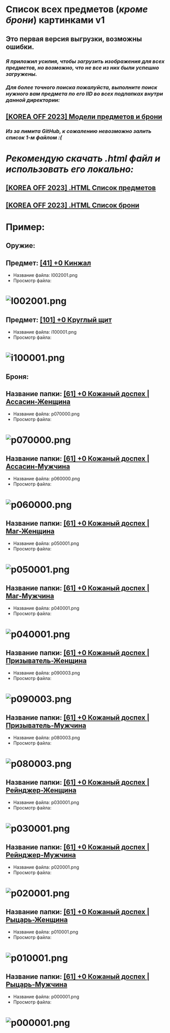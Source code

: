 # Список всех предметов (_кроме брони_) картинками v1
## Это первая версия выгрузки, возможны ошибки.
### _Я приложил усилия, чтобы загрузить изображения для всех предметов, но возможно, что не все из них были успешно загружены._
### _Для более точного поиска пожалуйста, выполните поиск нужного вам предмета по его IID во всех подпапках внутри данной директории:_
## [[KOREA OFF 2023] Модели предметов и брони](https://github.com/Aksel911/R2-Textures/tree/main/--%3D%3DMONSTER%20ITEM%20ARMOR%20MODELS%20FULL%3D%3D--/%5BKOREA%20OFF%202023%5D%20Модели%20предметов%20и%20брони)

### _Из за лимита GitHub, к сожалению невозможно залить список 1-м файлом :(_
# _Рекомендую скачать ***.html*** файл и использовать его локально:_
## [[KOREA OFF 2023] .HTML Список предметов](https://github.com/Aksel911/R2-Textures/tree/main/--%3D%3DMONSTER%20ITEM%20ARMOR%20MODELS%20FULL%3D%3D--/%5BKOREA%20OFF%202023%5D%20Модели%20предметов%20и%20брони/Список%20предметов%20с%20картинками/ALL_ITEMS.html)

## [[KOREA OFF 2023] .HTML Список брони](https://github.com/Aksel911/R2-Textures/tree/main/--%3D%3DMONSTER%20ITEM%20ARMOR%20MODELS%20FULL%3D%3D--/%5BKOREA%20OFF%202023%5D%20Модели%20предметов%20и%20брони/Список%20предметов%20с%20картинками/ALL_ARMOR.html)

# Пример:

## Оружие:

## Предмет: [[41] +0 Кинжал](https://github.com/Aksel911/R2-Textures/tree/main/--%3D%3DMONSTER%20ITEM%20ARMOR%20MODELS%20FULL%3D%3D--/%5BKOREA%20OFF%202023%5D%20Модели%20предметов%20и%20брони/Модели%20предметов%20и%20брони%20I/[41]%20+0%20Кинжал/)
- Название файла: I002001.png
- Просмотр файла:
# ![I002001.png](https://raw.githubusercontent.com/Aksel911/R2-Textures/main/--%3D%3DMONSTER%20ITEM%20ARMOR%20MODELS%20FULL%3D%3D--/%5BKOREA%20OFF%202023%5D%20Модели%20предметов%20и%20брони/Модели%20предметов%20и%20брони%20I/[41]%20+0%20Кинжал/I002001.png)

## Предмет: [[101] +0 Круглый щит](https://github.com/Aksel911/R2-Textures/tree/main/--%3D%3DMONSTER%20ITEM%20ARMOR%20MODELS%20FULL%3D%3D--/%5BKOREA%20OFF%202023%5D%20Модели%20предметов%20и%20брони/Модели%20предметов%20и%20брони%20I/[101]%20+0%20Круглый%20щит/)
- Название файла: i100001.png
- Просмотр файла:
# ![i100001.png](https://raw.githubusercontent.com/Aksel911/R2-Textures/main/--%3D%3DMONSTER%20ITEM%20ARMOR%20MODELS%20FULL%3D%3D--/%5BKOREA%20OFF%202023%5D%20Модели%20предметов%20и%20брони/Модели%20предметов%20и%20брони%20I/[101]%20+0%20Круглый%20щит/i100001.png)

## Броня:

## Название папки: [[61] +0 Кожаный доспех | Ассасин-Женщина](https://github.com/Aksel911/R2-Textures/tree/main/--%3D%3DMONSTER%20ITEM%20ARMOR%20MODELS%20FULL%3D%3D--/%5BKOREA%20OFF%202023%5D%20Модели%20предметов%20и%20брони/Модели%20предметов%20и%20брони%20I/[61]%20+0%20Кожаный%20доспех/Ассасин-Женщина/)
- Название файла: p070000.png
- Просмотр файла:
# ![p070000.png](https://raw.githubusercontent.com/Aksel911/R2-Textures/main/--%3D%3DMONSTER%20ITEM%20ARMOR%20MODELS%20FULL%3D%3D--/%5BKOREA%20OFF%202023%5D%20Модели%20предметов%20и%20брони/Модели%20предметов%20и%20брони%20I/[61]%20+0%20Кожаный%20доспех/Ассасин-Женщина/p070000.png)

## Название папки: [[61] +0 Кожаный доспех | Ассасин-Мужчина](https://github.com/Aksel911/R2-Textures/tree/main/--%3D%3DMONSTER%20ITEM%20ARMOR%20MODELS%20FULL%3D%3D--/%5BKOREA%20OFF%202023%5D%20Модели%20предметов%20и%20брони/Модели%20предметов%20и%20брони%20I/[61]%20+0%20Кожаный%20доспех/Ассасин-Мужчина/)
- Название файла: p060000.png
- Просмотр файла:
# ![p060000.png](https://raw.githubusercontent.com/Aksel911/R2-Textures/main/--%3D%3DMONSTER%20ITEM%20ARMOR%20MODELS%20FULL%3D%3D--/%5BKOREA%20OFF%202023%5D%20Модели%20предметов%20и%20брони/Модели%20предметов%20и%20брони%20I/[61]%20+0%20Кожаный%20доспех/Ассасин-Мужчина/p060000.png)

## Название папки: [[61] +0 Кожаный доспех | Маг-Женщина](https://github.com/Aksel911/R2-Textures/tree/main/--%3D%3DMONSTER%20ITEM%20ARMOR%20MODELS%20FULL%3D%3D--/%5BKOREA%20OFF%202023%5D%20Модели%20предметов%20и%20брони/Модели%20предметов%20и%20брони%20I/[61]%20+0%20Кожаный%20доспех/Маг-Женщина/)
- Название файла: p050001.png
- Просмотр файла:
# ![p050001.png](https://raw.githubusercontent.com/Aksel911/R2-Textures/main/--%3D%3DMONSTER%20ITEM%20ARMOR%20MODELS%20FULL%3D%3D--/%5BKOREA%20OFF%202023%5D%20Модели%20предметов%20и%20брони/Модели%20предметов%20и%20брони%20I/[61]%20+0%20Кожаный%20доспех/Маг-Женщина/p050001.png)

## Название папки: [[61] +0 Кожаный доспех | Маг-Мужчина](https://github.com/Aksel911/R2-Textures/tree/main/--%3D%3DMONSTER%20ITEM%20ARMOR%20MODELS%20FULL%3D%3D--/%5BKOREA%20OFF%202023%5D%20Модели%20предметов%20и%20брони/Модели%20предметов%20и%20брони%20I/[61]%20+0%20Кожаный%20доспех/Маг-Мужчина/)
- Название файла: p040001.png
- Просмотр файла:
# ![p040001.png](https://raw.githubusercontent.com/Aksel911/R2-Textures/main/--%3D%3DMONSTER%20ITEM%20ARMOR%20MODELS%20FULL%3D%3D--/%5BKOREA%20OFF%202023%5D%20Модели%20предметов%20и%20брони/Модели%20предметов%20и%20брони%20I/[61]%20+0%20Кожаный%20доспех/Маг-Мужчина/p040001.png)

## Название папки: [[61] +0 Кожаный доспех | Призыватель-Женщина](https://github.com/Aksel911/R2-Textures/tree/main/--%3D%3DMONSTER%20ITEM%20ARMOR%20MODELS%20FULL%3D%3D--/%5BKOREA%20OFF%202023%5D%20Модели%20предметов%20и%20брони/Модели%20предметов%20и%20брони%20I/[61]%20+0%20Кожаный%20доспех/Призыватель-Женщина/)
- Название файла: p090003.png
- Просмотр файла:
# ![p090003.png](https://raw.githubusercontent.com/Aksel911/R2-Textures/main/--%3D%3DMONSTER%20ITEM%20ARMOR%20MODELS%20FULL%3D%3D--/%5BKOREA%20OFF%202023%5D%20Модели%20предметов%20и%20брони/Модели%20предметов%20и%20брони%20I/[61]%20+0%20Кожаный%20доспех/Призыватель-Женщина/p090003.png)

## Название папки: [[61] +0 Кожаный доспех | Призыватель-Мужчина](https://github.com/Aksel911/R2-Textures/tree/main/--%3D%3DMONSTER%20ITEM%20ARMOR%20MODELS%20FULL%3D%3D--/%5BKOREA%20OFF%202023%5D%20Модели%20предметов%20и%20брони/Модели%20предметов%20и%20брони%20I/[61]%20+0%20Кожаный%20доспех/Призыватель-Мужчина/)
- Название файла: p080003.png
- Просмотр файла:
# ![p080003.png](https://raw.githubusercontent.com/Aksel911/R2-Textures/main/--%3D%3DMONSTER%20ITEM%20ARMOR%20MODELS%20FULL%3D%3D--/%5BKOREA%20OFF%202023%5D%20Модели%20предметов%20и%20брони/Модели%20предметов%20и%20брони%20I/[61]%20+0%20Кожаный%20доспех/Призыватель-Мужчина/p080003.png)

## Название папки: [[61] +0 Кожаный доспех | Рейнджер-Женщина](https://github.com/Aksel911/R2-Textures/tree/main/--%3D%3DMONSTER%20ITEM%20ARMOR%20MODELS%20FULL%3D%3D--/%5BKOREA%20OFF%202023%5D%20Модели%20предметов%20и%20брони/Модели%20предметов%20и%20брони%20I/[61]%20+0%20Кожаный%20доспех/Рейнджер-Женщина/)
- Название файла: p030001.png
- Просмотр файла:
# ![p030001.png](https://raw.githubusercontent.com/Aksel911/R2-Textures/main/--%3D%3DMONSTER%20ITEM%20ARMOR%20MODELS%20FULL%3D%3D--/%5BKOREA%20OFF%202023%5D%20Модели%20предметов%20и%20брони/Модели%20предметов%20и%20брони%20I/[61]%20+0%20Кожаный%20доспех/Рейнджер-Женщина/p030001.png)

## Название папки: [[61] +0 Кожаный доспех | Рейнджер-Мужчина](https://github.com/Aksel911/R2-Textures/tree/main/--%3D%3DMONSTER%20ITEM%20ARMOR%20MODELS%20FULL%3D%3D--/%5BKOREA%20OFF%202023%5D%20Модели%20предметов%20и%20брони/Модели%20предметов%20и%20брони%20I/[61]%20+0%20Кожаный%20доспех/Рейнджер-Мужчина/)
- Название файла: p020001.png
- Просмотр файла:
# ![p020001.png](https://raw.githubusercontent.com/Aksel911/R2-Textures/main/--%3D%3DMONSTER%20ITEM%20ARMOR%20MODELS%20FULL%3D%3D--/%5BKOREA%20OFF%202023%5D%20Модели%20предметов%20и%20брони/Модели%20предметов%20и%20брони%20I/[61]%20+0%20Кожаный%20доспех/Рейнджер-Мужчина/p020001.png)

## Название папки: [[61] +0 Кожаный доспех | Рыцарь-Женщина](https://github.com/Aksel911/R2-Textures/tree/main/--%3D%3DMONSTER%20ITEM%20ARMOR%20MODELS%20FULL%3D%3D--/%5BKOREA%20OFF%202023%5D%20Модели%20предметов%20и%20брони/Модели%20предметов%20и%20брони%20I/[61]%20+0%20Кожаный%20доспех/Рыцарь-Женщина/)
- Название файла: p010001.png
- Просмотр файла:
# ![p010001.png](https://raw.githubusercontent.com/Aksel911/R2-Textures/main/--%3D%3DMONSTER%20ITEM%20ARMOR%20MODELS%20FULL%3D%3D--/%5BKOREA%20OFF%202023%5D%20Модели%20предметов%20и%20брони/Модели%20предметов%20и%20брони%20I/[61]%20+0%20Кожаный%20доспех/Рыцарь-Женщина/p010001.png)

## Название папки: [[61] +0 Кожаный доспех | Рыцарь-Мужчина](https://github.com/Aksel911/R2-Textures/tree/main/--%3D%3DMONSTER%20ITEM%20ARMOR%20MODELS%20FULL%3D%3D--/%5BKOREA%20OFF%202023%5D%20Модели%20предметов%20и%20брони/Модели%20предметов%20и%20брони%20I/[61]%20+0%20Кожаный%20доспех/Рыцарь-Мужчина/)
- Название файла: p000001.png
- Просмотр файла:
# ![p000001.png](https://raw.githubusercontent.com/Aksel911/R2-Textures/main/--%3D%3DMONSTER%20ITEM%20ARMOR%20MODELS%20FULL%3D%3D--/%5BKOREA%20OFF%202023%5D%20Модели%20предметов%20и%20брони/Модели%20предметов%20и%20брони%20I/[61]%20+0%20Кожаный%20доспех/Рыцарь-Мужчина/p000001.png)
